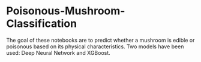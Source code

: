 # Poisonous-Mushroom-Classification
The goal of these notebooks are to predict whether a mushroom is edible or poisonous based on its physical characteristics. Two models have been used: Deep Neural Network and XGBoost.
